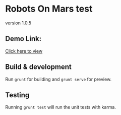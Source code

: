 # Robots On Mars test
version 1.0.5

## Demo Link:
[Click here to view](http://betweenart.co.uk/ppRobots/)

## Build & development
Run `grunt` for building and `grunt serve` for preview.

## Testing
Running `grunt test` will run the unit tests with karma.
